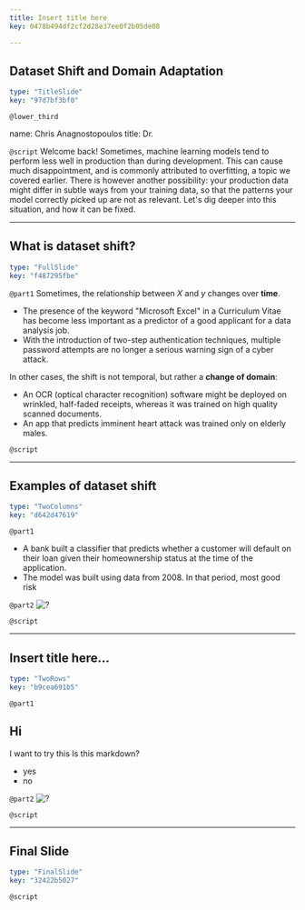 ```yaml
---
title: Insert title here
key: 0478b494df2cf2d28e37ee0f2b05de08

---
```

## Dataset Shift and Domain Adaptation

```yaml
type: "TitleSlide"
key: "97d7bf3bf0"
```

`@lower_third`

name: Chris Anagnostopoulos
title: Dr.


`@script`
Welcome back! Sometimes, machine learning models tend to perform less well in production than during development. This can cause much disappointment, and is commonly attributed to overfitting, a topic we covered earlier. There is however another possibility: your production data might differ in subtle ways from your training data, so that the patterns your model correctly picked up are not as relevant. Let's dig deeper into this situation, and how it can be fixed.


---
## What is dataset shift? 

```yaml
type: "FullSlide"
key: "f487295fbe"
```

`@part1`
Sometimes, the relationship between $X$ and $y$ changes over **time**. 
- The presence of the keyword "Microsoft Excel" in a Curriculum Vitae has become less important as a predictor of a good applicant for a data analysis job.
- With the introduction of two-step authentication techniques, multiple password attempts are no longer a serious warning sign of a cyber attack.

In other cases, the shift is not temporal, but rather a **change of domain**: 

- An OCR (optical character recognition) software might be deployed on wrinkled, half-faded receipts, whereas it was trained on high quality scanned documents. 
- An app that predicts imminent heart attack was trained only on elderly males.


`@script`



---
## Examples of dataset shift

```yaml
type: "TwoColumns"
key: "d642d47619"
```

`@part1`
- A bank built a classifier that predicts whether a customer will default on their loan given their homeownership status at the time of the application.
- The model was built using data from 2008. In that period, most good risk


`@part2`
![?](https://assets.datacamp.com/production/repositories/3450/datasets/17278bb46167ec2cd9644304766935ebb3b52166/pxcF.png)


`@script`



---
## Insert title here...

```yaml
type: "TwoRows"
key: "b9cea691b5"
```

`@part1`
## Hi
I want to try this
Is this markdown? 

- yes
- no


`@part2`
![?](https://assets.datacamp.com/production/repositories/3450/datasets/17278bb46167ec2cd9644304766935ebb3b52166/pxcF.png)


`@script`



---
## Final Slide

```yaml
type: "FinalSlide"
key: "32422b5027"
```

`@script`


